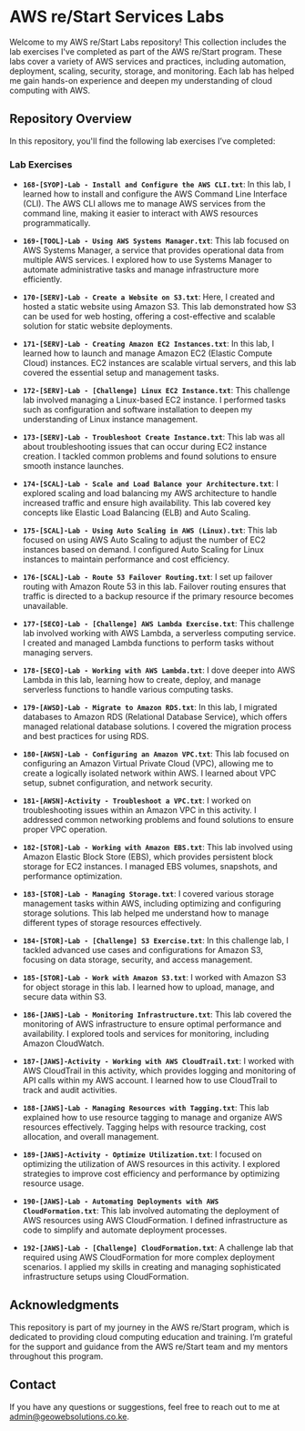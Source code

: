 # AWS re/Start Services Labs

Welcome to my AWS re/Start Labs repository! This collection includes the lab exercises I've completed as part of the AWS re/Start program. These labs cover a variety of AWS services and practices, including automation, deployment, scaling, security, storage, and monitoring. Each lab has helped me gain hands-on experience and deepen my understanding of cloud computing with AWS.

## Repository Overview

In this repository, you'll find the following lab exercises I’ve completed:

### Lab Exercises

- **`168-[SYOP]-Lab - Install and Configure the AWS CLI.txt`**: In this lab, I learned how to install and configure the AWS Command Line Interface (CLI). The AWS CLI allows me to manage AWS services from the command line, making it easier to interact with AWS resources programmatically.

- **`169-[TOOL]-Lab - Using AWS Systems Manager.txt`**: This lab focused on AWS Systems Manager, a service that provides operational data from multiple AWS services. I explored how to use Systems Manager to automate administrative tasks and manage infrastructure more efficiently.

- **`170-[SERV]-Lab - Create a Website on S3.txt`**: Here, I created and hosted a static website using Amazon S3. This lab demonstrated how S3 can be used for web hosting, offering a cost-effective and scalable solution for static website deployments.

- **`171-[SERV]-Lab - Creating Amazon EC2 Instances.txt`**: In this lab, I learned how to launch and manage Amazon EC2 (Elastic Compute Cloud) instances. EC2 instances are scalable virtual servers, and this lab covered the essential setup and management tasks.

- **`172-[SERV]-Lab - [Challenge] Linux EC2 Instance.txt`**: This challenge lab involved managing a Linux-based EC2 instance. I performed tasks such as configuration and software installation to deepen my understanding of Linux instance management.

- **`173-[SERV]-Lab - Troubleshoot Create Instance.txt`**: This lab was all about troubleshooting issues that can occur during EC2 instance creation. I tackled common problems and found solutions to ensure smooth instance launches.

- **`174-[SCAL]-Lab - Scale and Load Balance your Architecture.txt`**: I explored scaling and load balancing my AWS architecture to handle increased traffic and ensure high availability. This lab covered key concepts like Elastic Load Balancing (ELB) and Auto Scaling.

- **`175-[SCAL]-Lab - Using Auto Scaling in AWS (Linux).txt`**: This lab focused on using AWS Auto Scaling to adjust the number of EC2 instances based on demand. I configured Auto Scaling for Linux instances to maintain performance and cost efficiency.

- **`176-[SCAL]-Lab - Route 53 Failover Routing.txt`**: I set up failover routing with Amazon Route 53 in this lab. Failover routing ensures that traffic is directed to a backup resource if the primary resource becomes unavailable.

- **`177-[SECO]-Lab - [Challenge] AWS Lambda Exercise.txt`**: This challenge lab involved working with AWS Lambda, a serverless computing service. I created and managed Lambda functions to perform tasks without managing servers.

- **`178-[SECO]-Lab - Working with AWS Lambda.txt`**: I dove deeper into AWS Lambda in this lab, learning how to create, deploy, and manage serverless functions to handle various computing tasks.

- **`179-[AWSD]-Lab - Migrate to Amazon RDS.txt`**: In this lab, I migrated databases to Amazon RDS (Relational Database Service), which offers managed relational database solutions. I covered the migration process and best practices for using RDS.

- **`180-[AWSN]-Lab - Configuring an Amazon VPC.txt`**: This lab focused on configuring an Amazon Virtual Private Cloud (VPC), allowing me to create a logically isolated network within AWS. I learned about VPC setup, subnet configuration, and network security.

- **`181-[AWSN]-Activity - Troubleshoot a VPC.txt`**: I worked on troubleshooting issues within an Amazon VPC in this activity. I addressed common networking problems and found solutions to ensure proper VPC operation.

- **`182-[STOR]-Lab - Working with Amazon EBS.txt`**: This lab involved using Amazon Elastic Block Store (EBS), which provides persistent block storage for EC2 instances. I managed EBS volumes, snapshots, and performance optimization.

- **`183-[STOR]-Lab - Managing Storage.txt`**: I covered various storage management tasks within AWS, including optimizing and configuring storage solutions. This lab helped me understand how to manage different types of storage resources effectively.

- **`184-[STOR]-Lab - [Challenge] S3 Exercise.txt`**: In this challenge lab, I tackled advanced use cases and configurations for Amazon S3, focusing on data storage, security, and access management.

- **`185-[STOR]-Lab - Work with Amazon S3.txt`**: I worked with Amazon S3 for object storage in this lab. I learned how to upload, manage, and secure data within S3.

- **`186-[JAWS]-Lab - Monitoring Infrastructure.txt`**: This lab covered the monitoring of AWS infrastructure to ensure optimal performance and availability. I explored tools and services for monitoring, including Amazon CloudWatch.

- **`187-[JAWS]-Activity - Working with AWS CloudTrail.txt`**: I worked with AWS CloudTrail in this activity, which provides logging and monitoring of API calls within my AWS account. I learned how to use CloudTrail to track and audit activities.

- **`188-[JAWS]-Lab - Managing Resources with Tagging.txt`**: This lab explained how to use resource tagging to manage and organize AWS resources effectively. Tagging helps with resource tracking, cost allocation, and overall management.

- **`189-[JAWS]-Activity - Optimize Utilization.txt`**: I focused on optimizing the utilization of AWS resources in this activity. I explored strategies to improve cost efficiency and performance by optimizing resource usage.

- **`190-[JAWS]-Lab - Automating Deployments with AWS CloudFormation.txt`**: This lab involved automating the deployment of AWS resources using AWS CloudFormation. I defined infrastructure as code to simplify and automate deployment processes.

- **`192-[JAWS]-Lab - [Challenge] CloudFormation.txt`**: A challenge lab that required using AWS CloudFormation for more complex deployment scenarios. I applied my skills in creating and managing sophisticated infrastructure setups using CloudFormation.

## Acknowledgments

This repository is part of my journey in the AWS re/Start program, which is dedicated to providing cloud computing education and training. I’m grateful for the support and guidance from the AWS re/Start team and my mentors throughout this program.

## Contact

If you have any questions or suggestions, feel free to reach out to me at [admin@geowebsolutions.co.ke](mailto:admin@geowebsolutions.co.ke).
